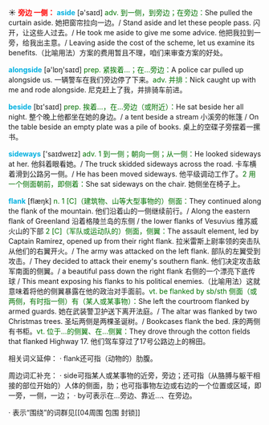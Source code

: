 ☀ <font color="red">**旁边 一侧：**</font>
<font color="sky blue">**aside**</font> [ə'saɪd] 
<font color="rgb(227, 108, 9)">adv. 到一侧，到旁边；在旁边：</font>She pulled the curtain aside. 她把窗帘拉向一边。/ Stand aside and let these people pass. 闪开，让这些人过去。/ He took me aside to give me some advice. 他把我拉到一旁，给我出主意。/ Leaving aside the cost of the scheme, let us examine its benefits.（比喻用法）方案的费用暂且不理，咱们来审查方案的好处。

<font color="sky blue">**alongside**</font> [ə'lɒŋ'saɪd] 
<font color="rgb(227, 108, 9)">prep. 紧挨着…；在…旁边：</font>A police car pulled up alongside us. 一辆警车在我们旁边停了下来。<font color="rgb(227, 108, 9)">adv. 并排：</font>Nick caught up with me and rode alongside. 尼克赶上了我，并排骑车前进。

<font color="sky blue">**beside**</font> [bɪ'saɪd] 
<font color="rgb(227, 108, 9)">prep. 挨着…，在…旁边（或附近）：</font>He sat beside her all night. 整个晚上他都坐在她的身边。/ a tent beside a stream 小溪旁的帐篷 / On the table beside an empty plate was a pile of books. 桌上的空碟子旁摆着一摞书。

<font color="sky blue">**sideways**</font> ['saɪdweɪz] 
<font color="rgb(227, 108, 9)">adv. 1 到一侧；朝向一侧；从一侧：</font>He looked sideways at her. 他斜着眼看她。/ The truck skidded sideways across the road. 卡车横着滑到公路另一侧。/ He has been moved sideways. 他平级调动工作了。<font color="rgb(227, 108, 9)">2 用一个侧面朝前，即侧着：</font>She sat sideways on the chair. 她侧坐在椅子上。
           
<font color="sky blue">**flank**</font> [flæŋk]
<font color="rgb(227, 108, 9)">n. 1 [C]（建筑物、山等大型事物的）侧面：</font>They continued along the flank of the mountain. 他们沿着山的一侧继续前行。/ Along the eastern flank of Greenland 沿着格陵兰岛的东侧 / the lower flanks of Vesuvius 维苏威火山的下部 <font color="rgb(227, 108, 9)">2 [C]（军队或运动队的）侧面，侧翼：</font>The assault element, led by Captain Ramirez, opened up from their right flank. 拉米雷斯上尉率领的突击队从他们的右翼开火。/ The army was attacked on the left flank. 部队的左翼受到攻击。/ They decided to attack their enemy's southern flank. 他们决定攻击敌军南面的侧翼。/ a beautiful pass down the right flank 右侧的一个漂亮下底传球 / This meant exposing his flanks to his political enemies.（比喻用法）这就意味着将他的侧翼暴露在他的政治对手面前。<font color="rgb(227, 108, 9)">vt. be flanked by sb/sth 侧面（或两侧，有时指一侧）有（某人或某事物）：</font>She left the courtroom flanked by armed guards. 她在武装警卫护送下离开法庭。/ The altar was flanked by two Christmas trees. 圣坛两侧是两棵圣诞树。/ Bookcases flank the bed. 床的两侧有书柜。<font color="rgb(227, 108, 9)">vt. 位于…的侧翼、在…侧翼：</font>They drove through the cotton fields that flanked Highway 17. 他们驾车穿过了17号公路边上的棉田。

相关词义延伸：
· flank还可指（动物的）肋腹。
           
周边词汇补充：
· side可指某人或某事物的近旁，旁边；还可指（从胳膊与躯干相接的部位开始的）人体的侧面，肋；也可指事物左边或右边的一个位置或区域，即一旁，一侧，一边；
· by可表示在…旁边、靠近…、在旁边。

· 表示“围绕”的词群见[[04周围 包围 封锁]]
